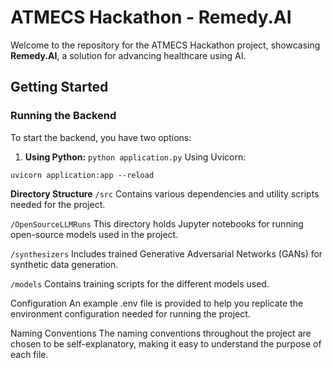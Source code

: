 # ATMECS Hackathon - Remedy.AI

Welcome to the repository for the ATMECS Hackathon project, showcasing **Remedy.AI**, a solution for advancing healthcare using AI.

## Getting Started

### Running the Backend

To start the backend, you have two options:

1. **Using Python:**
   ```python application.py```
Using Uvicorn:

```uvicorn application:app --reload```


**Directory Structure**
`/src`
Contains various dependencies and utility scripts needed for the project.

`/OpenSourceLLMRuns`
This directory holds Jupyter notebooks for running open-source models used in the project.

`/synthesizers`
Includes trained Generative Adversarial Networks (GANs) for synthetic data generation.

`/models`
Contains training scripts for the different models used.

Configuration
An example .env file is provided to help you replicate the environment configuration needed for running the project.

Naming Conventions
The naming conventions throughout the project are chosen to be self-explanatory, making it easy to understand the purpose of each file.

